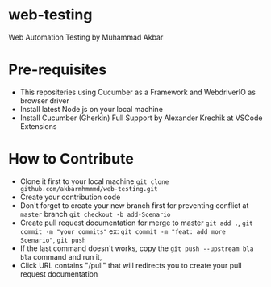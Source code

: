 # web-testing
Web Automation Testing by Muhammad Akbar

# Pre-requisites
- This repositeries using Cucumber as a Framework and WebdriverIO as browser driver
- Install latest Node.js on your local machine
- Install Cucumber (Gherkin) Full Support by Alexander Krechik at VSCode Extensions

# How to Contribute
- Clone it first to your local machine
`git clone github.com/akbarmhmmmd/web-testing.git`
- Create your contribution code
- Don't forget to create your new branch first for preventing conflict at `master` branch
`git checkout -b add-Scenario`
- Create pull request documentation for merge to master
`git add .`,
`git commit -m "your commits"` ex: `git commit -m "feat: add more Scenario"`,
`git push`
- If the last command doesn't works, copy the `git push --upstream bla bla` command and run it,
- Click URL contains "/pull" that will redirects you to create your pull request documentation
